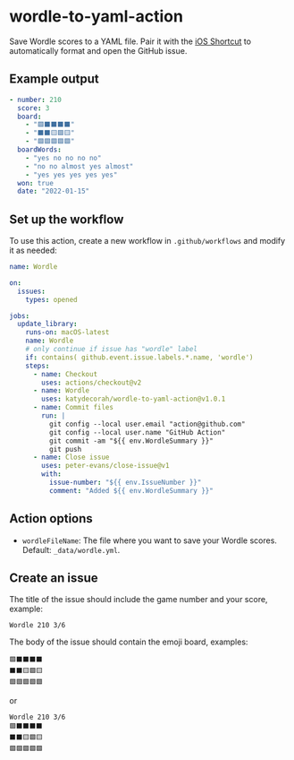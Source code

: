# wordle-to-yaml-action

Save Wordle scores to a YAML file. Pair it with the [iOS Shortcut](shortcut/README.md) to automatically format and open the GitHub issue.

## Example output

```yaml
- number: 210
  score: 3
  board:
    - "🟩⬛⬛⬛⬛"
    - "⬛⬛🟨🟩🟨"
    - "🟩🟩🟩🟩🟩"
  boardWords:
    - "yes no no no no"
    - "no no almost yes almost"
    - "yes yes yes yes yes"
  won: true
  date: "2022-01-15"
```

<!-- START GENERATED DOCUMENTATION -->

## Set up the workflow

To use this action, create a new workflow in `.github/workflows` and modify it as needed:

```yml
name: Wordle

on:
  issues:
    types: opened

jobs:
  update_library:
    runs-on: macOS-latest
    name: Wordle
    # only continue if issue has "wordle" label
    if: contains( github.event.issue.labels.*.name, 'wordle')
    steps:
      - name: Checkout
        uses: actions/checkout@v2
      - name: Wordle
        uses: katydecorah/wordle-to-yaml-action@v1.0.1
      - name: Commit files
        run: |
          git config --local user.email "action@github.com"
          git config --local user.name "GitHub Action"
          git commit -am "${{ env.WordleSummary }}"
          git push
      - name: Close issue
        uses: peter-evans/close-issue@v1
        with:
          issue-number: "${{ env.IssueNumber }}"
          comment: "Added ${{ env.WordleSummary }}"
```

## Action options

- `wordleFileName`: The file where you want to save your Wordle scores. Default: `_data/wordle.yml`.

<!-- END GENERATED DOCUMENTATION -->

## Create an issue

The title of the issue should include the game number and your score, example:

```
Wordle 210 3/6
```

The body of the issue should contain the emoji board, examples:

```
🟩⬛⬛⬛⬛
⬛⬛🟨🟩🟨
🟩🟩🟩🟩🟩
```

or

```
Wordle 210 3/6
🟩⬛⬛⬛⬛
⬛⬛🟨🟩🟨
🟩🟩🟩🟩🟩
```
